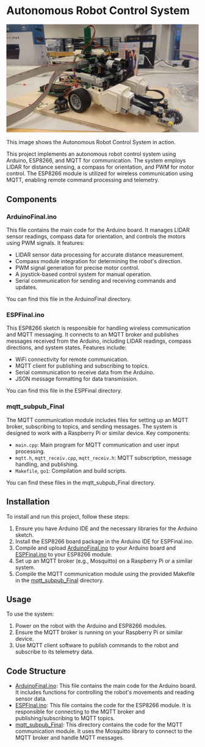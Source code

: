 # Autonomous Robot Control System

![Arduino Car](Images/ArduinoCar1.jpg)

This image shows the Autonomous Robot Control System in action.

This project implements an autonomous robot control system using Arduino, ESP8266, and MQTT for communication. The system employs LIDAR for distance sensing, a compass for orientation, and PWM for motor control. The ESP8266 module is utilized for wireless communication using MQTT, enabling remote command processing and telemetry.

## Components

### ArduinoFinal.ino

This file contains the main code for the Arduino board. It manages LIDAR sensor readings, compass data for orientation, and controls the motors using PWM signals. It features:

- LIDAR sensor data processing for accurate distance measurement.
- Compass module integration for determining the robot's direction.
- PWM signal generation for precise motor control.
- A joystick-based control system for manual operation.
- Serial communication for sending and receiving commands and updates.

You can find this file in the ArduinoFinal directory.

### ESPFinal.ino

This ESP8266 sketch is responsible for handling wireless communication and MQTT messaging. It connects to an MQTT broker and publishes messages received from the Arduino, including LIDAR readings, compass directions, and system states. Features include:

- WiFi connectivity for remote communication.
- MQTT client for publishing and subscribing to topics.
- Serial communication to receive data from the Arduino.
- JSON message formatting for data transmission.

You can find this file in the ESPFinal directory.

### mqtt_subpub_Final

The MQTT communication module includes files for setting up an MQTT broker, subscribing to topics, and sending messages. The system is designed to work with a Raspberry Pi or similar device. Key components:

- `main.cpp`: Main program for MQTT communication and user input processing.
- `mqtt.h`, `mqtt_receiv.cpp`, `mqtt_receiv.h`: MQTT subscription, message handling, and publishing.
- `Makefile`, `go1`: Compilation and build scripts.

You can find these files in the mqtt_subpub_Final directory.

## Installation

To install and run this project, follow these steps:

1. Ensure you have Arduino IDE and the necessary libraries for the Arduino sketch.
2. Install the ESP8266 board package in the Arduino IDE for ESPFinal.ino.
3. Compile and upload [ArduinoFinal.ino](ArduinoFinal/ArduinoFinal.ino) to your Arduino board and [ESPFinal.ino](ESPFinal/ESPFinal.ino) to your ESP8266 module.
4. Set up an MQTT broker (e.g., Mosquitto) on a Raspberry Pi or a similar system.
5. Compile the MQTT communication module using the provided Makefile in the [mqtt_subpub_Final](mqtt_subpub_Final) directory.

## Usage

To use the system:

1. Power on the robot with the Arduino and ESP8266 modules.
2. Ensure the MQTT broker is running on your Raspberry Pi or similar device.
3. Use MQTT client software to publish commands to the robot and subscribe to its telemetry data.

## Code Structure

- [ArduinoFinal.ino](ArduinoFinal/ArduinoFinal.ino): This file contains the main code for the Arduino board. It includes functions for controlling the robot's movements and reading sensor data.
- [ESPFinal.ino](ESPFinal/ESPFinal.ino): This file contains the code for the ESP8266 module. It is responsible for connecting to the MQTT broker and publishing/subscribing to MQTT topics.
- [mqtt_subpub_Final](mqtt_subpub_Final): This directory contains the code for the MQTT communication module. It uses the Mosquitto library to connect to the MQTT broker and handle MQTT messages.
